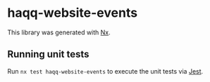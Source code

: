 # haqq-website-events

This library was generated with [Nx](https://nx.dev).

## Running unit tests

Run `nx test haqq-website-events` to execute the unit tests via [Jest](https://jestjs.io).
